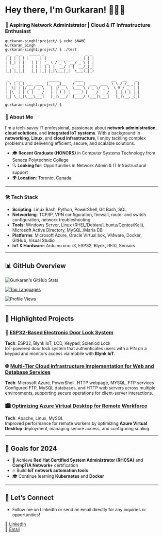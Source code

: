 # Hey there, I'm Gurkaran! 👨‍💻✨

### 🚀 Aspiring Network Administrator | Cloud & IT Infrastructure Enthusiast

```linux
gurkaran-singh1:project/ $ echo $NAME   
Gurkaran_Singh
gurkaran-singh1:project/ $ ./test    
 _   _ _   _____ _                   _ _ 
| | | (_) |_   _| |__   ___ _ __ ___| | |
| |_| | |   | | | '_ \ / _ \ '__/ _ \ | |
|  _  | |   | | | | | |  __/ | |  __/_|_|
|_| |_|_|   |_| |_| |_|\___|_|  \___(_|_)
                                         
 _   _ _            _____       ____             __   __    _ 
| \ | (_) ___ ___  |_   _|__   / ___|  ___  ___  \ \ / /_ _| |
|  \| | |/ __/ _ \   | |/ _ \  \___ \ / _ \/ _ \  \ V / _` | |
| |\  | | (_|  __/   | | (_) |  ___) |  __/  __/   | | (_| |_|
|_| \_|_|\___\___|   |_|\___/  |____/ \___|\___|   |_|\__,_(_)
                                                              
gurkaran-singh1:project/ $                   
```

### 💼 **About Me**

I'm a tech-savvy IT professional, passionate about **network administration**, **cloud solutions**, and **integrated IoT systems**. With a background in **networking**, **Linux**, and **cloud infrastructure**, I enjoy tackling complex problems and delivering efficient, secure, and scalable solutions.
 
- 🎓 **Recent Graduate (HONORS)** in Computer Systems Technology from Seneca Polytechnic College
- 🔍 **Looking for**: Opportunities in Network Admin & IT Infrastructural support
- 🌍 **Location**: Toronto, Canada

---

### 🛠 **Tech Stack**

- **Scripting**: Linux Bash, Python, PowerShell, Git Bash, SQL
- **Networking**: TCP/IP, VPN configuration, firewall, router and switch configuration, network troubleshooting
- **Tools**: Windows Server, Linux (RHEL/Debian/Ubuntu/Centos/Kali), Microsoft Active Directory, MySQL./Maria DB
- **Platforms**: Microsoft Azure, Oracle Virtual box, VMware, Docker, GitHub, Visual Studio
- **IoT & Hardware**: Arduino uno r3, ESP32, Blynk, RFID, Sensors

---

## 📊 **GitHub Overview**

![Gurkaran's GitHub Stats](https://github-readme-stats.vercel.app/api?username=gurkaran-singh1&show_icons=true&theme=tokyonight)
  
[![Top Languages](https://github-readme-stats.vercel.app/api/top-langs/?username=gurkaran-singh1&layout=compact&theme=radical)](https://github.com/gurkaran-singh1/github-readme-stats)

![Profile Views](https://komarev.com/ghpvc/?username=gurkaran-singh1&color=blueviolet&style=flat-square)

---

## 🚧 **Highlighted Projects**

### 🔑 [ESP32-Based Electronic Door Lock System](https://github.com/your-project-link)
**Tech**: ESP32, Blynk IoT, LCD, Keypad, Soleniod Lock  
IoT-powered door lock system that authenticates users with a PIN on a keypad and monitors access via mobile with **Blynk IoT**.

### 🌐 [Multi-Tier Cloud Infrastructure Implementation for Web and Database Services](https://github.com/your-project-link)
**Tech**: Microsoft Azure, PowerShell, HTTP webpage, MYSQL, FTP services 
Configured FTP, MySQL databases, and HTTP web servers across multiple environments, supporting secure operations for client-server interactions.

### 🏙 [Optimizing Azure Virtual Desktop for Remote Workforce](https://github.com/your-project-link)
**Tech**: Apache, Linux, MySQL  
Improved performance for remote workers by optimizing **Azure Virtual Desktop** deployment, managing secure access, and configuring scaling

---

## 🎯 **Goals for 2024**
- 🚀 Achieve **Red Hat Certified System Administrator (RHCSA)** and **CompTIA Network+** certification
- 🔥 Build **IoT network automation tools**
- 🎓 Continue learning **Kubernetes** and **Docker**

---

## 🤝 **Let’s Connect**

- Follow me on LinkedIn or send an email directly for any inquiries or opportunities!
  
💼 [LinkedIn](https://www.linkedin.com/in/gurkaran-singh-081898327)  
📧 [Email](mailto:sgurkaran2813@gmail.com)  

